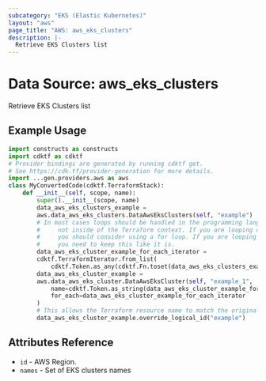 ```yaml
---
subcategory: "EKS (Elastic Kubernetes)"
layout: "aws"
page_title: "AWS: aws_eks_clusters"
description: |-
  Retrieve EKS Clusters list
---
```


# Data Source: aws_eks_clusters

Retrieve EKS Clusters list

## Example Usage

```python
import constructs as constructs
import cdktf as cdktf
# Provider bindings are generated by running cdktf get.
# See https://cdk.tf/provider-generation for more details.
import ...gen.providers.aws as aws
class MyConvertedCode(cdktf.TerraformStack):
    def __init__(self, scope, name):
        super().__init__(scope, name)
        data_aws_eks_clusters_example =
        aws.data_aws_eks_clusters.DataAwsEksClusters(self, "example")
        # In most cases loops should be handled in the programming language context and
        #     not inside of the Terraform context. If you are looping over something external, e.g. a variable or a file input
        #     you should consider using a for loop. If you are looping over something only known to Terraform, e.g. a result of a data source
        #     you need to keep this like it is.
        data_aws_eks_cluster_example_for_each_iterator =
        cdktf.TerraformIterator.from_list(
            cdktf.Token.as_any(cdktf.Fn.toset(data_aws_eks_clusters_example.names)))
        data_aws_eks_cluster_example =
        aws.data_aws_eks_cluster.DataAwsEksCluster(self, "example_1",
            name=cdktf.Token.as_string(data_aws_eks_cluster_example_for_each_iterator.value),
            for_each=data_aws_eks_cluster_example_for_each_iterator
        )
        # This allows the Terraform resource name to match the original name. You can remove the call if you don't need them to match.
        data_aws_eks_cluster_example.override_logical_id("example")
```

## Attributes Reference

* `id` - AWS Region.
* `names` - Set of EKS clusters names

<!-- cache-key: cdktf-0.17.0-pre.15 input-274167aa673a17636bb25d6f28b48a3af577eccb197fd9965e06a7c533bef087 -->